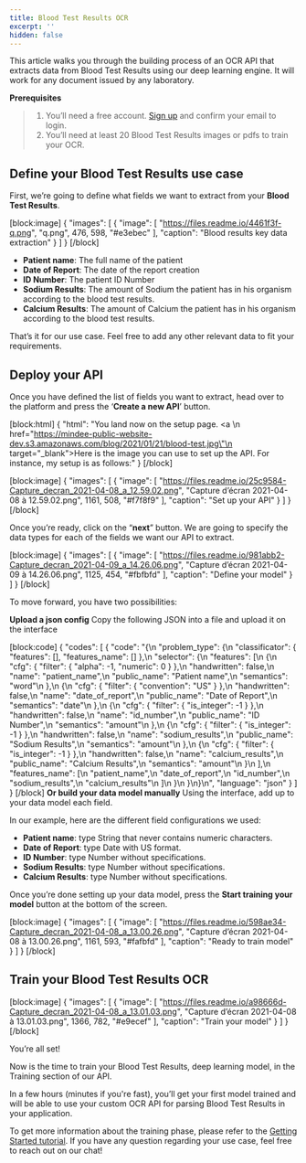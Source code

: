 ```yaml
---
title: Blood Test Results OCR
excerpt: ''
hidden: false
---
```

This article walks you through the building process of an OCR API that extracts data from Blood Test Results using our deep learning engine. It will work for any document issued by any laboratory. 

 

 

**Prerequisites**
> 1. You’ll need a free account. [Sign up](https://platform.mindee.com/signup) and confirm your email to login.
> 2. You’ll need at least 20 Blood Test Results images or pdfs to train your OCR.
 

 

## Define your Blood Test Results use case
 

First, we’re going to define what fields we want to extract from your **Blood Test Results**. 

 

 
 
[block:image]
{
  "images": [
    {
      "image": [
        "https://files.readme.io/4461f3f-q.png",
        "q.png",
        476,
        598,
        "#e3ebec"
      ],
      "caption": "Blood results key data extraction"
    }
  ]
}
[/block]
 

  * **Patient name**: The full name of the patient 
  * **Date of Report**: The date of the report creation
  * **ID Number**: The patient ID Number
  * **Sodium Results**: The amount of Sodium the patient has in his organism according to the blood test results. 
  * **Calcium Results**: The amount of Calcium the patient has in his organism according to the blood test results. 
 

 

That’s it for our use case. Feel free to add any other relevant data to fit your requirements.

 

 

## Deploy your API
 

Once you have defined the list of fields you want to extract, head over to the platform and press the ‘**Create a new API**’ button.

 

[block:html]
{
  "html": "You land now on the setup page. <a \n   href=\"https://mindee-public-website-dev.s3.amazonaws.com/blog/2021/01/21/blood-test.jpg\"\n   target=\"_blank\">Here is the image</a> you can use to set up the API. For instance, my setup is as follows:"
}
[/block]

[block:image]
{
  "images": [
    {
      "image": [
        "https://files.readme.io/25c9584-Capture_decran_2021-04-08_a_12.59.02.png",
        "Capture d’écran 2021-04-08 à 12.59.02.png",
        1161,
        508,
        "#f7f8f9"
      ],
      "caption": "Set up your API"
    }
  ]
}
[/block]
 

 

Once you’re ready, click on the “**next**” button. We are going to specify the data types for each of the fields we want our API to extract.



[block:image]
{
  "images": [
    {
      "image": [
        "https://files.readme.io/981abb2-Capture_decran_2021-04-09_a_14.26.06.png",
        "Capture d’écran 2021-04-09 à 14.26.06.png",
        1125,
        454,
        "#fbfbfd"
      ],
      "caption": "Define your model"
    }
  ]
}
[/block]
 

 

To move forward, you have two possibilities:

**Upload a json config**
Copy the following JSON into a file and upload it on the interface

 
[block:code]
{
  "codes": [
    {
      "code": "{\n  \"problem_type\": {\n    \"classificator\": { \"features\": [], \"features_name\": [] },\n    \"selector\": {\n      \"features\": [\n        {\n          \"cfg\": { \"filter\": { \"alpha\": -1, \"numeric\": 0 } },\n          \"handwritten\": false,\n          \"name\": \"patient_name\",\n          \"public_name\": \"Patient name\",\n          \"semantics\": \"word\"\n        },\n        {\n          \"cfg\": { \"filter\": { \"convention\": \"US\" } },\n          \"handwritten\": false,\n          \"name\": \"date_of_report\",\n          \"public_name\": \"Date of Report\",\n          \"semantics\": \"date\"\n        },\n        {\n          \"cfg\": { \"filter\": { \"is_integer\": -1 } },\n          \"handwritten\": false,\n          \"name\": \"id_number\",\n          \"public_name\": \"ID Number\",\n          \"semantics\": \"amount\"\n        },\n        {\n          \"cfg\": { \"filter\": { \"is_integer\": -1 } },\n          \"handwritten\": false,\n          \"name\": \"sodium_results\",\n          \"public_name\": \"Sodium Results\",\n          \"semantics\": \"amount\"\n        },\n        {\n          \"cfg\": { \"filter\": { \"is_integer\": -1 } },\n          \"handwritten\": false,\n          \"name\": \"calcium_results\",\n          \"public_name\": \"Calcium Results\",\n          \"semantics\": \"amount\"\n        }\n      ],\n      \"features_name\": [\n        \"patient_name\",\n        \"date_of_report\",\n        \"id_number\",\n        \"sodium_results\",\n        \"calcium_results\"\n      ]\n    }\n  }\n}\n",
      "language": "json"
    }
  ]
}
[/block]
**Or build your data model manually**
Using the interface, add up to your data model each field.

In our example, here are the different field configurations we used:


  * **Patient name**: type String that never contains numeric characters.
  * **Date of Report**: type Date with US format.  
  * **ID Number**: type Number without specifications.
  * **Sodium Results**: type Number without specifications. 
  * **Calcium Results**: type Number without specifications. 

 

 

Once you’re done setting up your data model, press the **Start training your model** button at the bottom of the screen.

 

[block:image]
{
  "images": [
    {
      "image": [
        "https://files.readme.io/598ae34-Capture_decran_2021-04-08_a_13.00.26.png",
        "Capture d’écran 2021-04-08 à 13.00.26.png",
        1161,
        593,
        "#fafbfd"
      ],
      "caption": "Ready to train model"
    }
  ]
}
[/block]
 
 
## Train your Blood Test Results OCR
 

 


[block:image]
{
  "images": [
    {
      "image": [
        "https://files.readme.io/a98666d-Capture_decran_2021-04-08_a_13.01.03.png",
        "Capture d’écran 2021-04-08 à 13.01.03.png",
        1366,
        782,
        "#e9ecef"
      ],
      "caption": "Train your model"
    }
  ]
}
[/block]
 

 

You’re all set! 

 

Now is the time to train your Blood Test Results, deep learning model, in the Training section of our API. 

 

 

In a few hours (minutes if you're fast), you’ll get your first model trained and will be able to use your custom OCR API for parsing Blood Test Results in your application.

To get more information about the training phase, please refer to the  [Getting Started tutorial](doc:build-your-first-document-parsing-api). If you have any question regarding your use case, feel free to reach out on our chat!
